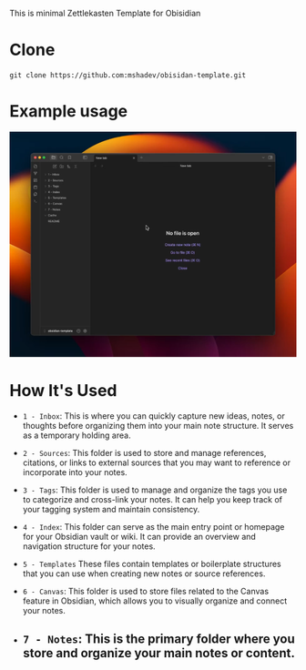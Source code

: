This is minimal Zettlekasten Template for Obisidian

# Clone

    git clone https://github.com:mshadev/obisidan-template.git

# Example usage

[![Watch the video](.github/thumbnail.png)](.github/Obsidian.gif)

# How It's Used

- `1 - Inbox`: This is where you can quickly capture new ideas, notes, or thoughts before organizing them into your main note structure. It serves as a temporary holding area.

- `2 - Sources`: This folder is used to store and manage references, citations, or links to external sources that you may want to reference or incorporate into your notes.

- `3 - Tags`: This folder is used to manage and organize the tags you use to categorize and cross-link your notes. It can help you keep track of your tagging system and maintain consistency.

- `4 - Index`: This folder can serve as the main entry point or homepage for your Obsidian vault or wiki. It can provide an overview and navigation structure for your notes.

- `5 - Templates` These files contain templates or boilerplate structures that you can use when creating new notes or source references.

- `6 - Canvas`: This folder is used to store files related to the Canvas feature in Obsidian, which allows you to visually organize and connect your notes.

- ## `7 - Notes`: This is the primary folder where you store and organize your main notes or content.
